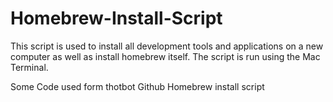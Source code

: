 Homebrew-Install-Script
=======================
This script is used to install all development tools and applications on a new computer as well as install homebrew itself.
The script is run using the Mac Terminal.



Some Code used form thotbot Github Homebrew install script
